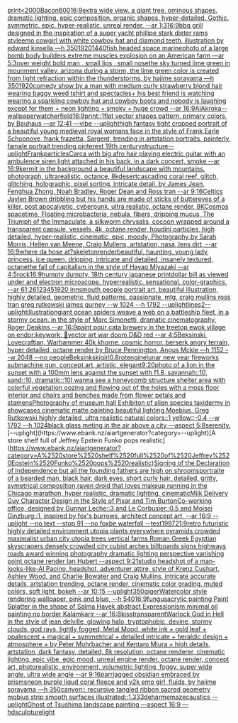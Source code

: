 [print](https://www.ebank.nz/aiartgenerator?category=print)[<2000](https://www.ebank.nz/aiartgenerator?category=%3C2000)[Bacon](https://www.ebank.nz/aiartgenerator?category=Bacon)[600](https://www.ebank.nz/aiartgenerator?category=600)[16:9](https://www.ebank.nz/aiartgenerator?category=16%3A9)[extra wide view. a giant tree. ominous shapes. dramatic lighting. epic composition. organic shapes. hyper-detailed. Gothic. symmetric. epic. hyper-realistic. unreal render. --ar 1:3](https://www.ebank.nz/aiartgenerator?category=extra%2520wide%2520view.%2520a%2520giant%2520tree.%2520ominous%2520shapes.%2520dramatic%2520lighting.%2520epic%2520composition.%2520organic%2520shapes.%2520hyper-detailed.%2520Gothic.%2520symmetric.%2520epic.%2520hyper-realistic.%2520unreal%2520render.%2520--ar%25201%3A3)[16:9](https://www.ebank.nz/aiartgenerator?category=16%3A9)[bbq grill designed in the inspiration of a super yacht phillipe stark dieter rams style](https://www.ebank.nz/aiartgenerator?category=bbq%2520grill%2520designed%2520in%2520the%2520inspiration%2520of%2520a%2520super%2520yacht%2520phillipe%2520stark%2520dieter%2520rams%2520style)[emo cowgirl with white cowboy hat and diamond teeth, illustration by edward kinsella —h 350](https://www.ebank.nz/aiartgenerator?category=emo%2520cowgirl%2520with%2520white%2520cowboy%2520hat%2520and%2520diamond%2520teeth%2C%2520illustration%2520by%2520edward%2520kinsella%2520%E2%80%94h%2520350)[1920](https://www.ebank.nz/aiartgenerator?category=1920)[1440](https://www.ebank.nz/aiartgenerator?category=1440)[fish headed space marine](https://www.ebank.nz/aiartgenerator?category=fish%2520headed%2520space%2520marine)[photo of a large bomb body builders extreme muscles explosion on an American farm —ar 5:3](https://www.ebank.nz/aiartgenerator?category=photo%2520of%2520a%2520large%2520bomb%2520body%2520builders%2520extreme%2520muscles%2520explosion%2520on%2520an%2520American%2520farm%2520%E2%80%94ar%25205%3A3)[over weight bold man , small lips , small nose](https://www.ebank.nz/aiartgenerator?category=over%2520weight%2520bold%2520man%2520%2C%2520small%2520lips%2520%2C%2520small%2520nose)[the sky turned lime green in mounment valley, arizona during a storm, the lime green color is created from light refraction within the thunderstorms, by hajime sorayama —h 350](https://www.ebank.nz/aiartgenerator?category=the%2520sky%2520turned%2520lime%2520green%2520in%2520mounment%2520valley%2C%2520arizona%2520during%2520a%2520storm%2C%2520the%2520lime%2520green%2520color%2520is%2520created%2520from%2520light%2520refraction%2520within%2520the%2520thunderstorms%2C%2520by%2520hajime%2520sorayama%2520%E2%80%94h%2520350)[1920](https://www.ebank.nz/aiartgenerator?category=1920)[comedy show by a man with medium curly strawberry blond hair wearing baggy weed tshirt and spectacles+ his best friend is watching wearing a sparkling cowboy hat and cowboy boots and nobody is laughing except for them + neon lighting + smoky  + huge crowd --ar 16:9](https://www.ebank.nz/aiartgenerator?category=comedy%2520show%2520by%2520a%2520man%2520with%2520medium%2520curly%2520strawberry%2520blond%2520hair%2520wearing%2520baggy%2520weed%2520tshirt%2520and%2520spectacles%2B%2520his%2520best%2520friend%2520is%2520watching%2520wearing%2520a%2520sparkling%2520cowboy%2520hat%2520and%2520cowboy%2520boots%2520and%2520nobody%2520is%2520laughing%2520except%2520for%2520them%2520%2B%2520neon%2520lighting%2520%2B%2520smoky%2520%2520%2B%2520huge%2520crowd%2520--ar%252016%3A9)[AlAkroka](https://www.ebank.nz/aiartgenerator?category=AlAkroka)[--wallpaper](https://www.ebank.nz/aiartgenerator?category=--wallpaper)[watcher](https://www.ebank.nz/aiartgenerator?category=watcher)[field](https://www.ebank.nz/aiartgenerator?category=field)[16:9](https://www.ebank.nz/aiartgenerator?category=16%3A9)[print::1](https://www.ebank.nz/aiartgenerator?category=print%3A%3A1)[flat vector shapes pattern, primary colors, by Bauhaus —ar 12:41 —vibe --uplight](https://www.ebank.nz/aiartgenerator?category=flat%2520vector%2520shapes%2520pattern%2C%2520primary%2520colors%2C%2520by%2520Bauhaus%2520%E2%80%94ar%252012%3A41%2520%E2%80%94vibe%2520--uplight)[high fantasy tight cropped portrait of a beautiful young medieval royal womans face in the style of Frank Earle Schoonove, frank frazetta, Sargent, trending in artstation portraits, painterly, famale portrait trending pinterest 19th century](https://www.ebank.nz/aiartgenerator?category=high%2520fantasy%2520tight%2520cropped%2520portrait%2520of%2520a%2520beautiful%2520young%2520medieval%2520royal%2520womans%2520face%2520in%2520the%2520style%2520of%2520Frank%2520Earle%2520Schoonove%2C%2520frank%2520frazetta%2C%2520Sargent%2C%2520trending%2520in%2520artstation%2520portraits%2C%2520painterly%2C%2520famale%2520portrait%2520trending%2520pinterest%252019th%2520century)[structure](https://www.ebank.nz/aiartgenerator?category=structure)[--uplight](https://www.ebank.nz/aiartgenerator?category=--uplight)[Frank](https://www.ebank.nz/aiartgenerator?category=Frank)[particles](https://www.ebank.nz/aiartgenerator?category=particles)[Carca with big afro hair playing electric guitar with an ambulence siren light attached in his back, in a dark concert, smoke --ar 16:9](https://www.ebank.nz/aiartgenerator?category=Carca%2520with%2520big%2520afro%2520hair%2520playing%2520electric%2520guitar%2520with%2520an%2520ambulence%2520siren%2520light%2520attached%2520in%2520his%2520back%2C%2520in%2520a%2520dark%2520concert%2C%2520smoke%2520--ar%252016%3A9)[kermit in the background a beautiful landscape with mountains, photograph, ultrarealistic, octance, 8k](https://www.ebank.nz/aiartgenerator?category=kermit%2520in%2520the%2520background%2520a%2520beautiful%2520landscape%2520with%2520mountains%2C%2520photograph%2C%2520ultrarealistic%2C%2520octance%2C%25208k)[desert](https://www.ebank.nz/aiartgenerator?category=desert)[cascading coral reef, glitch, glitching, holographic, pixel sorting, intricate detail, by James Jean, Fenghua Zhong, Noah Bradley, Roger Dean and Ross tran --ar 9:16](https://www.ebank.nz/aiartgenerator?category=cascading%2520coral%2520reef%2C%2520glitch%2C%2520glitching%2C%2520holographic%2C%2520pixel%2520sorting%2C%2520intricate%2520detail%2C%2520by%2520James%2520Jean%2C%2520Fenghua%2520Zhong%2C%2520Noah%2520Bradley%2C%2520Roger%2520Dean%2520and%2520Ross%2520tran%2520--ar%25209%3A16)[Celtics Jaylen Brown dribbling but his hands are made of sticks of butter](https://www.ebank.nz/aiartgenerator?category=Celtics%2520Jaylen%2520Brown%2520dribbling%2520but%2520his%2520hands%2520are%2520made%2520of%2520sticks%2520of%2520butter)[eyes of a killer, post apocalyptic, cyberpunk, ultra realistic, octane render, 8K](https://www.ebank.nz/aiartgenerator?category=eyes%2520of%2520a%2520killer%2C%2520post%2520apocalyptic%2C%2520cyberpunk%2C%2520ultra%2520realistic%2C%2520octane%2520render%2C%25208K)[Cosmos spacetime, Floating microbacteria, nebula, fibers, dripping mucus, The Triumph of the Immaculate, a silkworm chrysalis, cocoon wrapped around a transparent capsule, vessels, 4k, octane render, houdini particles, high detailed, hyper-realistic, cinematic, epic, moody, Photography by Sarah Morris, Hellen van Meene, Craig Mullens, artstation, nasa, lens dirt, --ar 16:9](https://www.ebank.nz/aiartgenerator?category=Cosmos%2520spacetime%2C%2520Floating%2520microbacteria%2C%2520nebula%2C%2520fibers%2C%2520dripping%2520mucus%2C%2520The%2520Triumph%2520of%2520the%2520Immaculate%2C%2520a%2520silkworm%2520chrysalis%2C%2520cocoon%2520wrapped%2520around%2520a%2520transparent%2520capsule%2C%2520vessels%2C%25204k%2C%2520octane%2520render%2C%2520houdini%2520particles%2C%2520high%2520detailed%2C%2520hyper-realistic%2C%2520cinematic%2C%2520epic%2C%2520moody%2C%2520Photography%2520by%2520Sarah%2520Morris%2C%2520Hellen%2520van%2520Meene%2C%2520Craig%2520Mullens%2C%2520artstation%2C%2520nasa%2C%2520lens%2520dirt%2C%2520--ar%252016%3A9)[where da hose at?](https://www.ebank.nz/aiartgenerator?category=where%2520da%2520hose%2520at%3F)[skeleton](https://www.ebank.nz/aiartgenerator?category=skeleton)[render](https://www.ebank.nz/aiartgenerator?category=render)[beautiful, haunting, young lady, princess, ice queen, dripping, intricate and detailed, insanely textured, octane](https://www.ebank.nz/aiartgenerator?category=beautiful%2C%2520haunting%2C%2520young%2520lady%2C%2520princess%2C%2520ice%2520queen%2C%2520dripping%2C%2520intricate%2520and%2520detailed%2C%2520insanely%2520textured%2C%2520octane)[the fall of capitalism in the style of Hayao Miyazaki --ar 4:5](https://www.ebank.nz/aiartgenerator?category=the%2520fall%2520of%2520capitalism%2520in%2520the%2520style%2520of%2520Hayao%2520Miyazaki%2520--ar%25204%3A5)[rock](https://www.ebank.nz/aiartgenerator?category=rock)[16:9](https://www.ebank.nz/aiartgenerator?category=16%3A9)[humpty dumpty, 18th century japanese print](https://www.ebank.nz/aiartgenerator?category=humpty%2520dumpty%2C%252018th%2520century%2520japanese%2520print)[dollar bill as viewed under and electron microscope.  hyperrealistic.  sensational.  color-graphics.  --ar 61:26](https://www.ebank.nz/aiartgenerator?category=dollar%2520bill%2520as%2520viewed%2520under%2520and%2520electron%2520microscope.%2520%2520hyperrealistic.%2520%2520sensational.%2520%2520color-graphics.%2520%2520--ar%252061%3A26)[12345](https://www.ebank.nz/aiartgenerator?category=12345)[1920 innsmouth people portrait art, beautiful illustration, highly detailed, geometric, fluid patterns, passionate, mtg, craig mullins ross tran greg rutkowski james gurney --w 1024 --h 1792 --uplight](https://www.ebank.nz/aiartgenerator?category=1920%2520innsmouth%2520people%2520portrait%2520art%2C%2520beautiful%2520illustration%2C%2520highly%2520detailed%2C%2520geometric%2C%2520fluid%2520patterns%2C%2520passionate%2C%2520mtg%2C%2520craig%2520mullins%2520ross%2520tran%2520greg%2520rutkowski%2520james%2520gurney%2520--w%25201024%2520--h%25201792%2520--uplight)[lines](https://www.ebank.nz/aiartgenerator?category=lines)[2](https://www.ebank.nz/aiartgenerator?category=2)[--uplight](https://www.ebank.nz/aiartgenerator?category=--uplight)[illustration](https://www.ebank.nz/aiartgenerator?category=illustration)[giant ocean spiders weave a web on a battleship fleet, in a stormy ocean. in the style of Marc Simonetti, dramatic cinematography, Roger Deakins --ar 16:9](https://www.ebank.nz/aiartgenerator?category=giant%2520ocean%2520spiders%2520weave%2520a%2520web%2520on%2520a%2520battleship%2520fleet%2C%2520in%2520a%2520stormy%2520ocean.%2520in%2520the%2520style%2520of%2520Marc%2520Simonetti%2C%2520dramatic%2520cinematography%2C%2520Roger%2520Deakins%2520--ar%252016%3A9)[paint pour cat](https://www.ebank.nz/aiartgenerator?category=paint%2520pour%2520cat)[a brewery in the treetop ewok  village on endor](https://www.ebank.nz/aiartgenerator?category=a%2520brewery%2520in%2520the%2520treetop%2520ewok%2520%2520village%2520on%2520endor)[:keywork:  🤖](https://www.ebank.nz/aiartgenerator?category=%3Akeywork%3A%2520%2520%F0%9F%A4%96)[vector art war doom D&D red --ar 4:5](https://www.ebank.nz/aiartgenerator?category=vector%2520art%2520war%2520doom%2520D%26D%2520red%2520--ar%25204%3A5)[Beksinski, Lovecraftian, Warhammer 40k khorne, cosmic horror, berserk angry terrain, hyper detailed, octane render by Bruce Pennington, Angus Mckie --h 1152 --w 2048 --no people](https://www.ebank.nz/aiartgenerator?category=Beksinski%2C%2520Lovecraftian%2C%2520Warhammer%252040k%2520khorne%2C%2520cosmic%2520horror%2C%2520berserk%2520angry%2520terrain%2C%2520hyper%2520detailed%2C%2520octane%2520render%2520by%2520Bruce%2520Pennington%2C%2520Angus%2520Mckie%2520--h%25201152%2520--w%25202048%2520--no%2520people)[Beksinkski](https://www.ebank.nz/aiartgenerator?category=Beksinkski)[girl](https://www.ebank.nz/aiartgenerator?category=girl)[0.8](https://www.ebank.nz/aiartgenerator?category=0.8)[rot](https://www.ebank.nz/aiartgenerator?category=rot)[engine](https://www.ebank.nz/aiartgenerator?category=engine)[lunar new year fireworks submachine gun, concept art, artistic, elegant](https://www.ebank.nz/aiartgenerator?category=lunar%2520new%2520year%2520fireworks%2520submachine%2520gun%2C%2520concept%2520art%2C%2520artistic%2C%2520elegant)[9:20](https://www.ebank.nz/aiartgenerator?category=9%3A20)[photo of a lion in the sunset with a 100mm lens against the sunset with f1.8, savannah::10, sand::10, dramatic::10](https://www.ebank.nz/aiartgenerator?category=photo%2520of%2520a%2520lion%2520in%2520the%2520sunset%2520with%2520a%2520100mm%2520lens%2520against%2520the%2520sunset%2520with%2520f1.8%2C%2520savannah%3A%3A10%2C%2520sand%3A%3A10%2C%2520dramatic%3A%3A10)[I wanna see a honeycomb structure shelter area with colorful vegetation oozing and flowing out of the holes with a moss floor interior and chairs and benches made from flower petals and stamens](https://www.ebank.nz/aiartgenerator?category=I%2520wanna%2520see%2520a%2520honeycomb%2520structure%2520shelter%2520area%2520with%2520colorful%2520vegetation%2520oozing%2520and%2520flowing%2520out%2520of%2520the%2520holes%2520with%2520a%2520moss%2520floor%2520interior%2520and%2520chairs%2520and%2520benches%2520made%2520from%2520flower%2520petals%2520and%2520stamens)[Photography of museum hall Exhibiton of alien species taxidermy in showcases cinematic matte painting beautiful lighting Moebius, Greg Rutkowski highly detailed, ultra realistic natural colors::1 yellow::-0.4 --w 1792 --h 1024](https://www.ebank.nz/aiartgenerator?category=Photography%2520of%2520museum%2520hall%2520Exhibiton%2520of%2520alien%2520species%2520taxidermy%2520in%2520showcases%2520cinematic%2520matte%2520painting%2520beautiful%2520lighting%2520Moebius%2C%2520Greg%2520Rutkowski%2520highly%2520detailed%2C%2520ultra%2520realistic%2520natural%2520colors%3A%3A1%2520yellow%3A%3A-0.4%2520--w%25201792%2520--h%25201024)[black glass meting in the air above a city —aspect 5:8](https://www.ebank.nz/aiartgenerator?category=black%2520glass%2520meting%2520in%2520the%2520air%2520above%2520a%2520city%2520%E2%80%94aspect%25205%3A8)[serenity.](https://www.ebank.nz/aiartgenerator?category=serenity.)[--uplight](https://www.ebank.nz/aiartgenerator?category=--uplight)[A store shelf full of Jeffrey Epstein Funko pops realistic](https://www.ebank.nz/aiartgenerator?category=A%2520store%2520shelf%2520full%2520of%2520Jeffrey%2520Epstein%2520Funko%2520pops%2520realistic)[Signing of the Declaration of Independence but all the founding fathers are high on shrooms](https://www.ebank.nz/aiartgenerator?category=Signing%2520of%2520the%2520Declaration%2520of%2520Independence%2520but%2520all%2520the%2520founding%2520fathers%2520are%2520high%2520on%2520shrooms)[portraite of a bearded man, black hair, dark eyes, short curly hair, detailed, gritty, symetrical composition,](https://www.ebank.nz/aiartgenerator?category=portraite%2520of%2520a%2520bearded%2520man%2C%2520black%2520hair%2C%2520dark%2520eyes%2C%2520short%2520curly%2520hair%2C%2520detailed%2C%2520gritty%2C%2520symetrical%2520composition%2C)[raven droid that loves makeup running in the Chicago marathon, hyper realistic, dramatic lighting, cinematic](https://www.ebank.nz/aiartgenerator?category=raven%2520droid%2520that%2520loves%2520makeup%2520running%2520in%2520the%2520Chicago%2520marathon%2C%2520hyper%2520realistic%2C%2520dramatic%2520lighting%2C%2520cinematic)[Milk Delivery Guy Character Design in the Style of Pixar and Tim Burton](https://www.ebank.nz/aiartgenerator?category=Milk%2520Delivery%2520Guy%2520Character%2520Design%2520in%2520the%2520Style%2520of%2520Pixar%2520and%2520Tim%2520Burton)[Co-working office, designed by Gunnar Leche::3 and Le Corbusier::0.5 and  Moisei Ginzburg::1, inspired by fox's burrows, architect concept art,  --ar 16:9 --uplight --no text --stop 91 --no fox](https://www.ebank.nz/aiartgenerator?category=Co-working%2520office%2C%2520designed%2520by%2520Gunnar%2520Leche%3A%3A3%2520and%2520Le%2520Corbusier%3A%3A0.5%2520and%2520%2520Moisei%2520Ginzburg%3A%3A1%2C%2520inspired%2520by%2520fox%27s%2520burrows%2C%2520architect%2520concept%2520art%2C%2520%2520--ar%252016%3A9%2520--uplight%2520--no%2520text%2520--stop%252091%2520--no%2520fox)[be waterfall --test](https://www.ebank.nz/aiartgenerator?category=be%2520waterfall%2520--test)[1997](https://www.ebank.nz/aiartgenerator?category=1997)[21:9](https://www.ebank.nz/aiartgenerator?category=21%3A9)[retro futuristic highly detailed environment utopia plants everywhere pyramids crowded maximalist urban city utopia trees  vertical farms Roman Greek Egyptian skyscrapers densely crowded city cubist arches billboards signs highways roads award winning photography dramatic lighting perspective vanishing point octane render Ian Hubert  --aspect 9:21](https://www.ebank.nz/aiartgenerator?category=retro%2520futuristic%2520highly%2520detailed%2520environment%2520utopia%2520plants%2520everywhere%2520pyramids%2520crowded%2520maximalist%2520urban%2520city%2520utopia%2520trees%2520%2520vertical%2520farms%2520Roman%2520Greek%2520Egyptian%2520skyscrapers%2520densely%2520crowded%2520city%2520cubist%2520arches%2520billboards%2520signs%2520highways%2520roads%2520award%2520winning%2520photography%2520dramatic%2520lighting%2520perspective%2520vanishing%2520point%2520octane%2520render%2520Ian%2520Hubert%2520%2520--aspect%25209%3A21)[studio headshot of a man-looks-like-Al Pacino, headshot, adventurer attire, style of Krenz Cushart, Ashley Wood, and Charlie Bowater and Craig Mullins, intricate accurate details, artstation trending, octane render, cinematic color grading, muted colors, soft light, bokeh --ar 10:15 --uplight](https://www.ebank.nz/aiartgenerator?category=studio%2520headshot%2520of%2520a%2520man-looks-like-Al%2520Pacino%2C%2520headshot%2C%2520adventurer%2520attire%2C%2520style%2520of%2520Krenz%2520Cushart%2C%2520Ashley%2520Wood%2C%2520and%2520Charlie%2520Bowater%2520and%2520Craig%2520Mullins%2C%2520intricate%2520accurate%2520details%2C%2520artstation%2520trending%2C%2520octane%2520render%2C%2520cinematic%2520color%2520grading%2C%2520muted%2520colors%2C%2520soft%2520light%2C%2520bokeh%2520--ar%252010%3A15%2520--uplight)[350](https://www.ebank.nz/aiartgenerator?category=350)[giger](https://www.ebank.nz/aiartgenerator?category=giger)[Watercolor style rendering wallpaper, pink and blue,   --h 540](https://www.ebank.nz/aiartgenerator?category=Watercolor%2520style%2520rendering%2520wallpaper%2C%2520pink%2520and%2520blue%2C%2520%2520%2520--h%2520540)[16:9](https://www.ebank.nz/aiartgenerator?category=16%3A9)[fungus](https://www.ebank.nz/aiartgenerator?category=fungus)[acrylic painting Paint Splatter in the shape of Salma Hayek abstract Expressionism minimal oil painting no border Kalamkarir --ar 16:8](https://www.ebank.nz/aiartgenerator?category=acrylic%2520painting%2520Paint%2520Splatter%2520in%2520the%2520shape%2520of%2520Salma%2520Hayek%2520abstract%2520Expressionism%2520minimal%2520oil%2520painting%2520no%2520border%2520Kalamkarir%2520--ar%252016%3A8)[kiss](https://www.ebank.nz/aiartgenerator?category=kiss)[transparent](https://www.ebank.nz/aiartgenerator?category=transparent)[Warlock God in Hell in the style of jean delville, glowing halo, tryptophobic, devine, stormy clouds, god rays, lightly fogged, Metal Mood, white ink + gold leaf + opalescent + magical + symmetrical + detailed intricate + heraldic design + atmosphere + by Peter Mohrbacher and Kentaro Miura + high details, artstation, dark fantasy, detailed, 8k resolution, octane renderer, cinematic lighting, epic vibe, epic mood, unreal engine render, octane render, concept art, photorealistic, environment, volumetric lighting, foggy, super wide angle, ultra wide angle --ar 9:16](https://www.ebank.nz/aiartgenerator?category=Warlock%2520God%2520in%2520Hell%2520in%2520the%2520style%2520of%2520jean%2520delville%2C%2520glowing%2520halo%2C%2520tryptophobic%2C%2520devine%2C%2520stormy%2520clouds%2C%2520god%2520rays%2C%2520lightly%2520fogged%2C%2520Metal%2520Mood%2C%2520white%2520ink%2520%2B%2520gold%2520leaf%2520%2B%2520opalescent%2520%2B%2520magical%2520%2B%2520symmetrical%2520%2B%2520detailed%2520intricate%2520%2B%2520heraldic%2520design%2520%2B%2520atmosphere%2520%2B%2520by%2520Peter%2520Mohrbacher%2520and%2520Kentaro%2520Miura%2520%2B%2520high%2520details%2C%2520artstation%2C%2520dark%2520fantasy%2C%2520detailed%2C%25208k%2520resolution%2C%2520octane%2520renderer%2C%2520cinematic%2520lighting%2C%2520epic%2520vibe%2C%2520epic%2520mood%2C%2520unreal%2520engine%2520render%2C%2520octane%2520render%2C%2520concept%2520art%2C%2520photorealistic%2C%2520environment%2C%2520volumetric%2520lighting%2C%2520foggy%2C%2520super%2520wide%2520angle%2C%2520ultra%2520wide%2520angle%2520--ar%25209%3A16)[parr](https://www.ebank.nz/aiartgenerator?category=parr)[jagged obsidian embraced by prisms](https://www.ebank.nz/aiartgenerator?category=jagged%2520obsidian%2520embraced%2520by%2520prisms)[neon purple liqud coral fleece and y2k emo girl, fluids, by hajime sorayama —h 350](https://www.ebank.nz/aiartgenerator?category=neon%2520purple%2520liqud%2520coral%2520fleece%2520and%2520y2k%2520emo%2520girl%2C%2520fluids%2C%2520by%2520hajime%2520sorayama%2520%E2%80%94h%2520350)[canyon:: recursive tangled ribbon sacred geometry mobius strip smooth surfaces illustrated::1.333](https://www.ebank.nz/aiartgenerator?category=canyon%3A%3A%2520recursive%2520tangled%2520ribbon%2520sacred%2520geometry%2520mobius%2520strip%2520smooth%2520surfaces%2520illustrated%3A%3A1.333)[deharme](https://www.ebank.nz/aiartgenerator?category=deharme)[maze](https://www.ebank.nz/aiartgenerator?category=maze)[caustics --uplight](https://www.ebank.nz/aiartgenerator?category=caustics%2520--uplight)[Ghost of Tsushima landscape painting —aspect 16:9 —hd](https://www.ebank.nz/aiartgenerator?category=Ghost%2520of%2520Tsushima%2520landscape%2520painting%2520%E2%80%94aspect%252016%3A9%2520%E2%80%94hd)[sculpture](https://www.ebank.nz/aiartgenerator?category=sculpture)[light](https://www.ebank.nz/aiartgenerator?category=light)